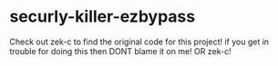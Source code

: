 # securly-killer-ezbypass
Check out zek-c to find the original code for this project! if you get in trouble for doing this then DONT blame it on me! OR zek-c!
